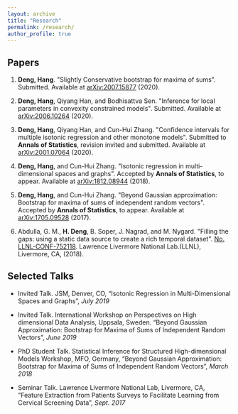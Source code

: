 ```yaml
---
layout: archive
title: "Research"
permalink: /research/
author_profile: true
---
```


## Papers

1.  **Deng, Hang**. "Slightly Conservative bootstrap for maxima of sums". Submitted. Available at [arXiv:2007.15877](https://arxiv.org/abs/2007.15877) (2020).

2.  **Deng, Hang**, Qiyang Han, and Bodhisattva Sen. "Inference for local parameters in convexity constrained models". Submitted. Available at [arXiv:2006.10264](https://arxiv.org/abs/2006.10264) (2020).

3.  **Deng, Hang**, Qiyang Han, and Cun-Hui Zhang. "Confidence intervals for multiple isotonic regression and other monotone models". Submitted to **Annals of Statistics**, revision invited and submitted. Available at [arXiv:2001.07064](https://arxiv.org/abs/2001.07064) (2020).

4.  **Deng, Hang**, and Cun-Hui Zhang. "Isotonic regression in multi-dimensional spaces and graphs". Accepted by **Annals of Statistics**, to appear. Available at [arXiv:1812.08944](https://arxiv.org/abs/1812.08944) (2018).

5.  **Deng, Hang**, and Cun-Hui Zhang. "Beyond Gaussian approximation: Bootstrap for maxima of sums of independent random vectors". Accepted by **Annals of Statistics**, to appear. Available at [arXiv:1705.09528](https://arxiv.org/abs/1705.09528) (2017).

6.  Abdulla, G. M., **H. Deng**, B. Soper, J. Nagrad, and M. Nygard. "Filling the gaps: using a static data source to create a rich temporal dataset". [No. LLNL-CONF-752118](https://www.osti.gov/servlets/purl/1465308). Lawrence Livermore National Lab.(LLNL), Livermore, CA, (2018).

## Selected Talks

- Invited Talk. JSM, Denver, CO, “Isotonic Regression in Multi-Dimensional Spaces and Graphs”, _July 2019_

- Invited Talk. International Workshop on Perspectives on High dimensional Data Analysis, Uppsala, Sweden. “Beyond Gaussian Approximation: Bootstrap for Maxima of Sums of Independent Random Vectors”, _June 2019_

- PhD Student Talk. Statistical Inference for Structured High-dimensional Models Workshop, MFO, Germany, “Beyond Gaussian Approximation: Bootstrap for Maxima of Sums of Independent Random Vectors”, _March 2018_

- Seminar Talk. Lawrence Livermore National Lab, Livermore, CA, ”Feature Extraction from Patients Surveys to Facilitate Learning from Cervical Screening Data”, _Sept. 2017_

<!-- {% if author.googlescholar %}
  You can also find my articles on <u><a href="{{author.googlescholar}}">my Google Scholar profile</a>.</u>
{% endif %}

{% include base_path %}

{% for post in site.publications reversed %}
  {% include archive-single.html %}
{% endfor %} -->
